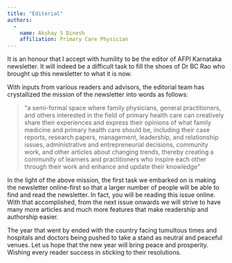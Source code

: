 ```yaml
---
title: "Editorial"
authors:
  -
    name: Akshay S Dinesh
    affiliation: Primary Care Physician
---
```


It is an honour that I accept with humility to be the editor of AFPI Karnataka newsletter. It will indeed be a difficult task to fill the shoes of Dr BC Rao who brought up this newsletter to what it is now.

With inputs from various readers and advisors, the editorial team has crystallized the mission of the newsletter into words as follows:

> "a semi-formal space where family physicians, general practitioners, and others interested in the field of primary health care can creatively share their experiences and express their opinions of what family medicine and primary health care should be, including their case reports, research papers, management, leadership, and relationship issues, administrative and entrepreneurial decisions, community work, and other articles about changing trends, thereby creating a community of learners and practitioners who inspire each other through their work and enhance and update their knowledge"

In the light of the above mission, the first task we embarked on is making the newsletter online-first so that a larger number of people will be able to find and read the newsletter. In fact, you will be reading this issue online. With that accomplished, from the next issue onwards we will strive to have many more articles and much more features that make readership and authorship easier.

The year that went by ended with the country facing tumultous times and hospitals and doctors being pushed to take a stand as neutral and peaceful venues. Let us hope that the new year will bring peace and prosperity. Wishing every reader success in sticking to their resolutions.
